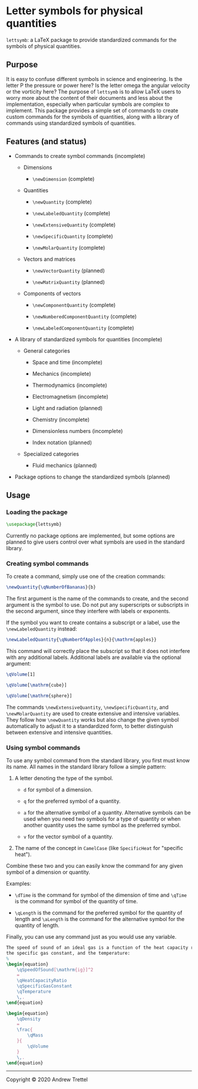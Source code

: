 Letter symbols for physical quantities
======================================

`lettsymb`: a LaTeX package to provide standardized commands for the symbols of
physical quantities.


Purpose
-------

It is easy to confuse different symbols in science and engineering.  Is the
letter P the pressure or power here?  Is the letter omega the angular velocity
or the vorticity here?  The purpose of `lettsymb` is to allow LaTeX users to
worry more about the content of their documents and less about the
implementation, especially when particular symbols are complex to implement.
This package provides a simple set of commands to create custom commands for
the symbols of quantities, along with a library of commands using standardized
symbols of quantities.


Features (and status)
---------------------

- Commands to create symbol commands (incomplete)

    - Dimensions

        - `\newDimension` (complete)

    - Quantities

        - `\newQuantity` (complete)

        - `\newLabeledQuantity` (complete)

        - `\newExtensiveQuantity` (complete)

        - `\newSpecificQuantity` (complete)

        - `\newMolarQuantity` (complete)

    - Vectors and matrices

        - `\newVectorQuantity` (planned)

        - `\newMatrixQuantity` (planned)

    - Components of vectors

        - `\newComponentQuantity` (complete)

        - `\newNumberedComponentQuantity` (complete)

        - `\newLabeledComponentQuantity` (complete)

- A library of standardized symbols for quantities (incomplete)

    - General categories

        - Space and time (incomplete)
        
        - Mechanics (incomplete)
        
        - Thermodynamics (incomplete)

        - Electromagnetism (incomplete)
        
        - Light and radiation (planned)
        
        - Chemistry (incomplete)

        - Dimensionless numbers (incomplete)

        - Index notation (planned)

    - Specialized categories

        - Fluid mechanics (planned)

- Package options to change the standardized symbols (planned)


Usage
-----


### Loading the package

```latex
\usepackage{lettsymb}
```

Currently no package options are implemented, but some options are planned to
give users control over what symbols are used in the standard library.


### Creating symbol commands

To create a command, simply use one of the creation commands:

```latex
\newQuantity{\qNumberOfBananas}{b}
```

The first argument is the name of the commands to create, and the second
argument is the symbol to use.  Do not put any superscripts or subscripts in
the second argument, since they interfere with labels or exponents.

If the symbol you want to create contains a subscript or a label, use the
`\newLabeledQuantity` instead:

```latex
\newLabeledQuantity{\qNumberOfApples}{n}{\mathrm{apples}}
```

This command will correctly place the subscript so that it does not interfere
with any additional labels.  Additional labels are available via the optional
argument:

```latex
\qVolume[1]

\qVolume[\mathrm{cube}]

\qVolume[\mathrm{sphere}]
```

The commands `\newExtensiveQuantity`, `\newSpecificQuantity`, and
`\newMolarQuantity` are used to create extensive and intensive variables.  They
follow how `\newQuantity` works but also change the given symbol automatically
to adjust it to a standardized form, to better distinguish between extensive
and intensive quantities.


### Using symbol commands

To use any symbol command from the standard library, you first must know its
name.  All names in the standard library follow a simple pattern:

1. A letter denoting the type of the symbol.

    - `d` for symbol of a dimension.

    - `q` for the preferred symbol of a quantity.

    - `a` for the alternative symbol of a quantity.  Alternative symbols can be
      used when you need two symbols for a type of quantity or when another
      quantity uses the same symbol as the preferred symbol.

    - `v` for the vector symbol of a quantity.

2. The name of the concept in `CamelCase` (like `SpecificHeat` for "specific
heat").

Combine these two and you can easily know the command for any given symbol of a
dimension or quantity.

Examples:

- `\dTime` is the command for symbol of the dimension of time and `\qTime` is
  the command for symbol of the quantity of time.

- `\qLength` is the command for the preferred symbol for the quantity of length
  and `\aLength` is the command for the alternative symbol for the quantity of
  length.

Finally, you can use any command just as you would use any variable.

```latex
The speed of sound of an ideal gas is a function of the heat capacity ratio,
the specific gas constant, and the temperature:
%
\begin{equation}
    \qSpeedOfSound[\mathrm{ig}]^2
    =
    \qHeatCapacityRatio
    \qSpecificGasConstant
    \qTemperature
    \,.
\end{equation}
```

```latex
\begin{equation}
    \qDensity
    =
    \frac{
        \qMass
    }{
        \qVolume
    }
    \,.
\end{equation}
```

-------------------------------------------------------------------------------

Copyright © 2020 Andrew Trettel
